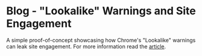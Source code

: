 # Blog - "Lookalike" Warnings and Site Engagement 

A simple proof-of-concept showcasing how Chrome's "Lookalike" warnings can leak site engagement. For more information read the [article](https://fingerprint.com/blog/potential-privacy-implications-lookalike-warnings-chromium/).

